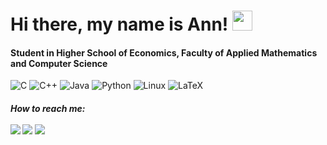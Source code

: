 <h1>Hi there, my name is Ann! </a> 
<img src="https://github.com/blackcater/blackcater/raw/main/images/Hi.gif" height="32"/></h1>
<h4>Student in Higher School of Economics, Faculty of Applied Mathematics and Computer Science</h3>

![C](https://img.shields.io/badge/c-%2300599C.svg?style=for-the-badge&logo=c&logoColor=white)
![C++](https://img.shields.io/badge/c++-%2300599C.svg?style=for-the-badge&logo=c%2B%2B&logoColor=white)
![Java](https://img.shields.io/badge/java-%23ED8B00.svg?style=for-the-badge&logo=java&logoColor=white)
![Python](https://img.shields.io/badge/python-3670A0?style=for-the-badge&logo=python&logoColor=ffdd54)
![Linux](https://img.shields.io/badge/Linux-FCC624?style=for-the-badge&logo=linux&logoColor=black)
![LaTeX](https://img.shields.io/badge/latex-%23008080.svg?style=for-the-badge&logo=latex&logoColor=white)

<h5> How to reach me:
<br><br> 
<a href="mailto:mikhailovaanne@gmail.com"><img src="https://img.shields.io/badge/-mikhailovaanne@gmail.com-D14836?style=flat&logo=Gmail&logoColor=white"/></a>
<a href="https://t.me/mikhailovaanne"><img src="https://img.shields.io/badge/telegram-%40mikhailovaanne-blue"/></a> 
<a href="https://instagram.com/ancharts"><img src="https://img.shields.io/badge/-@ancharts-E4405F?style=flat&logo=Instagram&logoColor=white"/></a>

<!-- ![Snake animation](https://github.com/ancharts/ancharts/blob/output/github-snake.svg)

<!-- ![Snake animation](https://github.com/ancharts/ancharts/blob/output/github-snake.svg) -->
<!-- ![](https://github-profile-summary-cards.vercel.app/api/cards/profile-details?username=ancharts&theme=github_dark)
![](https://github-profile-summary-cards.vercel.app/api/cards/most-commit-language?username=ancharts&theme=github_dark)
![](https://github-profile-summary-cards.vercel.app/api/cards/repos-per-language?username=ancharts&theme=github_dark)
![](https://github-profile-summary-cards.vercel.app/api/cards/stats?username=ancharts&theme=github_dark)
![](https://github-profile-summary-cards.vercel.app/api/cards/productive-time?username=ancharts&theme=github_dark)



<!--
**ancharts/ancharts** is a ✨ _special_ ✨ repository because its `README.md` (this file) appears on your GitHub profile.

Here are some ideas to get you started:

- 🔭 I’m currently working on ...
- 🌱 I’m currently learning ...
- 👯 I’m looking to collaborate on ...
- 🤔 I’m looking for help with ...
- 💬 Ask me about ...
- 📫 How to reach me: ...
- 😄 Pronouns: ...
- ⚡ Fun fact: ...
-->
